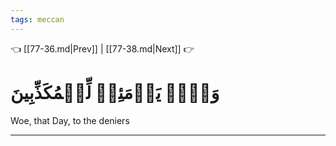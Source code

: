 ```yaml
---
tags: meccan
---
```


👈 [[77-36.md|Prev]] | [[77-38.md|Next]] 👉

# وَيۡلٞ يَوۡمَئِذٖ لِّلۡمُكَذِّبِينَ

Woe, that Day, to the deniers

---

